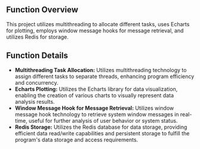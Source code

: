
## Function Overview

This project utilizes multithreading to allocate different tasks, uses Echarts for plotting, employs window message hooks for message retrieval, and utilizes Redis for storage.

## Function Details

- **Multithreading Task Allocation:** Utilizes multithreading technology to assign different tasks to separate threads, enhancing program efficiency and concurrency.
- **Echarts Plotting:** Utilizes the Echarts library for data visualization, enabling the creation of various charts to visually represent data analysis results.
- **Window Message Hook for Message Retrieval:** Utilizes window message hook technology to retrieve system window messages in real-time, useful for further analysis of user behavior or system status.
- **Redis Storage:** Utilizes the Redis database for data storage, providing efficient data read/write capabilities and persistent storage to fulfill the program's data storage and access requirements.

